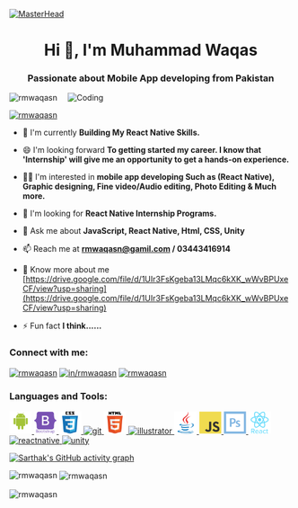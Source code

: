 [![MasterHead](https://1.bp.blogspot.com/-7A4WynwLsMw/XbBpCXG8fHI/AAAAAAAAMt4/uOa1bpLskYgrwGbllhSu2SDj_Mig8SXJQCLcBGAsYHQ/s1600/2000_600px.gif)](https://github.com/rmwaqasn)

<h1 align="center">Hi 👋, I'm Muhammad Waqas</h1>
<h3 align="center">Passionate about Mobile App developing from Pakistan</h3>

<img align="right" alt="Coding" width="400" src="https://cdn.dribbble.com/users/1162077/screenshots/3848914/programmer.gif">

<p align="left"> <img src="https://komarev.com/ghpvc/?username=rishavchanda&label=Profile%20views&color=0e75b6&style=flat" alt="rmwaqasn" /> </p>

<p align="left"> <a href="https://twitter.com/rmwaqasn" target="blank"><img src="https://img.shields.io/twitter/follow/waqasali?logo=twitter&style=for-the-badge" alt="rmwaqasn" /></a> </p>

- 🌱 I'm currently **Building My React Native Skills.**

- 😄 I'm looking forward **To getting started my career. I know that 'Internship' will give me an opportunity to get a hands-on experience.**

- 👨‍💻 I'm interested in **mobile app developing Such as (React Native), Graphic designing, Fine video/Audio editing, Photo Editing & Much more.**

- 👀 I'm looking for **React Native Internship Programs.**

- 💬 Ask me about **JavaScript, React Native, Html, CSS, Unity**

- 📫 Reach me at **rmwaqasn@gamil.com / 03443416914**

- 📄 Know more about me [https://drive.google.com/file/d/1UIr3FsKgeba13LMqc6kXK_wWvBPUxeCF/view?usp=sharing](https://drive.google.com/file/d/1UIr3FsKgeba13LMqc6kXK_wWvBPUxeCF/view?usp=sharing)

- ⚡ Fun fact **I think......**

<h3 align="left">Connect with me:</h3>
<p align="left">
<a href="https://twitter.com/rmwaqasn" target="blank"><img align="center" src="https://raw.githubusercontent.com/rahuldkjain/github-profile-readme-generator/master/src/images/icons/Social/twitter.svg" alt="rmwaqasn" height="30" width="40" /></a>
<a href="https://linkedin.com/in/in/rmwaqasn" target="blank"><img align="center" src="https://raw.githubusercontent.com/rahuldkjain/github-profile-readme-generator/master/src/images/icons/Social/linked-in-alt.svg" alt="in/rmwaqasn" height="30" width="40" /></a>
<a href="https://fb.com/rmwaqasn" target="blank"><img align="center" src="https://raw.githubusercontent.com/rahuldkjain/github-profile-readme-generator/master/src/images/icons/Social/facebook.svg" alt="rmwaqasn" height="30" width="40" /></a>
</p>

<h3 align="left">Languages and Tools:</h3>
<p align="left"> <a href="https://developer.android.com" target="_blank" rel="noreferrer"> <img src="https://raw.githubusercontent.com/devicons/devicon/master/icons/android/android-original-wordmark.svg" alt="android" width="40" height="40"/> </a> <a href="https://getbootstrap.com" target="_blank" rel="noreferrer"> <img src="https://raw.githubusercontent.com/devicons/devicon/master/icons/bootstrap/bootstrap-plain-wordmark.svg" alt="bootstrap" width="40" height="40"/> </a> <a href="https://www.w3schools.com/css/" target="_blank" rel="noreferrer"> <img src="https://raw.githubusercontent.com/devicons/devicon/master/icons/css3/css3-original-wordmark.svg" alt="css3" width="40" height="40"/> </a> <a href="https://git-scm.com/" target="_blank" rel="noreferrer"> <img src="https://www.vectorlogo.zone/logos/git-scm/git-scm-icon.svg" alt="git" width="40" height="40"/> </a> <a href="https://www.w3.org/html/" target="_blank" rel="noreferrer"> <img src="https://raw.githubusercontent.com/devicons/devicon/master/icons/html5/html5-original-wordmark.svg" alt="html5" width="40" height="40"/> </a> <a href="https://www.adobe.com/in/products/illustrator.html" target="_blank" rel="noreferrer"> <img src="https://www.vectorlogo.zone/logos/adobe_illustrator/adobe_illustrator-icon.svg" alt="illustrator" width="40" height="40"/> </a> <a href="https://www.java.com" target="_blank" rel="noreferrer"> <img src="https://raw.githubusercontent.com/devicons/devicon/master/icons/java/java-original.svg" alt="java" width="40" height="40"/> </a> <a href="https://developer.mozilla.org/en-US/docs/Web/JavaScript" target="_blank" rel="noreferrer"> <img src="https://raw.githubusercontent.com/devicons/devicon/master/icons/javascript/javascript-original.svg" alt="javascript" width="40" height="40"/> </a> <a href="https://www.photoshop.com/en" target="_blank" rel="noreferrer"> <img src="https://raw.githubusercontent.com/devicons/devicon/master/icons/photoshop/photoshop-line.svg" alt="photoshop" width="40" height="40"/> </a> <a href="https://reactjs.org/" target="_blank" rel="noreferrer"> <img src="https://raw.githubusercontent.com/devicons/devicon/master/icons/react/react-original-wordmark.svg" alt="react" width="40" height="40"/> </a> <a href="https://reactnative.dev/" target="_blank" rel="noreferrer"> <img src="https://reactnative.dev/img/header_logo.svg" alt="reactnative" width="40" height="40"/> </a> <a href="https://unity.com/" target="_blank" rel="noreferrer"> <img src="https://www.vectorlogo.zone/logos/unity3d/unity3d-icon.svg" alt="unity" width="40" height="40"/> </a> </p>

[![Sarthak's GitHub activity graph](https://activity-graph.herokuapp.com/graph?username=rmwaqasn&&theme=xcode)](https://github.com/rmwaqasn)

<p><img align="left" src="https://github-readme-stats.vercel.app/api/top-langs?username=rmwaqasn&show_icons=true&locale=en&layout=compact&theme=tokyonight" alt="rmwaqasn" /></p>

<p>&nbsp;<img align="center" src="https://github-readme-stats.vercel.app/api?username=rmwaqasn&show_icons=true&locale=en&theme=tokyonight" alt="rmwaqasn" /></p>

<p><img align="center" src="https://github-readme-streak-stats.herokuapp.com/?user=rmwaqasn&&theme=tokyonight" alt="rmwaqasn" /></p>
